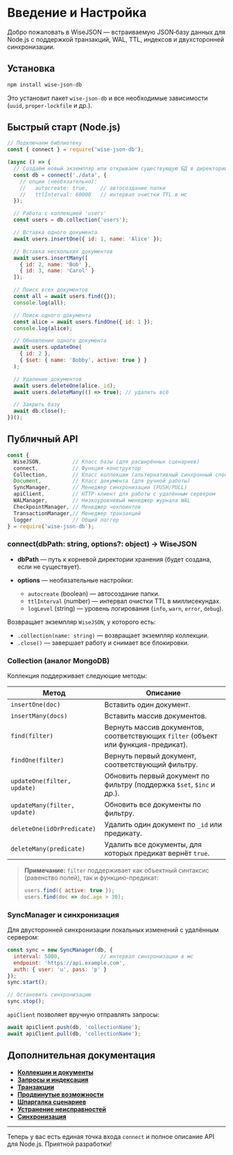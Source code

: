 # Введение и Настройка

Добро пожаловать в WiseJSON — встраиваемую JSON‑базу данных для Node.js с поддержкой транзакций, WAL, TTL, индексов и двухсторонней синхронизации.

## Установка

```bash
npm install wise-json-db
```

Это установит пакет `wise-json-db` и все необходимые зависимости (`uuid`, `proper-lockfile` и др.).

## Быстрый старт (Node.js)

```js
// Подключаем библиотеку
const { connect } = require('wise-json-db');

(async () => {
  // Создаём новый экземпляр или открываем существующую БД в директории './data'
  const db = connect('./data', {
    // опции (необязательно):
    //   autocreate: true,    // автосоздание папки
    //   ttlInterval: 60000   // интервал очистки TTL в мс
  });

  // Работа с коллекцией 'users'
  const users = db.collection('users');

  // Вставка одного документа
  await users.insertOne({ id: 1, name: 'Alice' });

  // Вставка нескольких документов
  await users.insertMany([
    { id: 2, name: 'Bob' },
    { id: 3, name: 'Carol' }
  ]);

  // Поиск всех документов
  const all = await users.find({});
  console.log(all);

  // Поиск одного документа
  const alice = await users.findOne({ id: 1 });
  console.log(alice);

  // Обновление одного документа
  await users.updateOne(
    { id: 2 },
    { $set: { name: 'Bobby', active: true } }
  );

  // Удаление документов
  await users.deleteOne(alice._id);
  await users.deleteMany(() => true); // удалить всё

  // Закрыть базу
  await db.close();
})();
```

## Публичный API

```js
const {
  WiseJSON,          // Класс базы (для расширённых сценариев)
  connect,           // Функция-конструктор
  Collection,        // Класс коллекции (альтернативный синхронный способ)
  Document,          // Класс документа (для ручной работы)
  SyncManager,       // Менеджер синхронизации (PUSH/PULL)
  apiClient,         // HTTP-клиент для работы с удалённым сервером
  WALManager,        // Низкоуровневый менеджер журнала WAL
  CheckpointManager, // Менеджер чекпоинтов
  TransactionManager,// Менеджер транзакций
  logger             // Общий логгер
} = require('wise-json-db');
```

### connect(dbPath: string, options?: object) → WiseJSON

* **dbPath** — путь к корневой директории хранения (будет создана, если не существует).
* **options** — необязательные настройки:

  * `autocreate` (boolean) — автосоздание папки.
  * `ttlInterval` (number) — интервал очистки TTL в миллисекундах.
  * `logLevel` (string) — уровень логирования (`info`, `warn`, `error`, `debug`).

Возвращает экземпляр `WiseJSON`, у которого есть:

* `.collection(name: string)` — возвращает экземпляр коллекции.
* `.close()` — завершает работу и снимает все блокировки.

### Collection (аналог MongoDB)

Коллекция поддерживает следующие методы:

| Метод                        | Описание                                                                           |
| ---------------------------- | ---------------------------------------------------------------------------------- |
| `insertOne(doc)`             | Вставить один документ.                                                            |
| `insertMany(docs)`           | Вставить массив документов.                                                        |
| `find(filter)`               | Вернуть массив документов, соответствующих `filter` (объект или функция-предикат). |
| `findOne(filter)`            | Вернуть первый документ, соответствующий фильтру.                                  |
| `updateOne(filter, update)`  | Обновить первый документ по фильтру (поддержка `$set`, `$inc` и др.).              |
| `updateMany(filter, update)` | Обновить все документы по фильтру.                                                 |
| `deleteOne(idOrPredicate)`   | Удалить один документ по `_id` или предикату.                                      |
| `deleteMany(predicate)`      | Удалить все документы, для которых предикат вернёт `true`.                         |

> **Примечание:** `filter` поддерживает как объектный синтаксис (равенство полей), так и функцию-предикат:
>
> ```js
> users.find({ active: true });
> users.find(doc => doc.age > 30);
> ```

### SyncManager и синхронизация

Для двусторонней синхронизации локальных изменений с удалённым сервером:

```js
const sync = new SyncManager(db, {
  interval: 5000,             // интервал синхронизации в мс
  endpoint: 'https://api.example.com',
  auth: { user: 'u', pass: 'p' }
});
sync.start();

// Остановить синхронизацию
sync.stop();
```

`apiClient` позволяет вручную отправлять запросы:

```js
await apiClient.push(db, 'collectionName');
await apiClient.pull(db, 'collectionName');
```

## Дополнительная документация

* **[Коллекции и документы](01-collections-and-documents.md)**
* **[Запросы и индексация](02-querying-and-indexing.md)**
* **[Транзакции](03-transactions.md)**
* **[Продвинутые возможности](04-advanced-features.md)**
* **[Шпаргалка сценариев](05-common-scenarios-cheatsheet.md)**
* **[Устранение неисправностей](06-troubleshooting.md)**
* **[Синхронизация](07-sync.md)**

---

Теперь у вас есть единая точка входа `connect` и полное описание API для Node.js. Приятной разработки!
